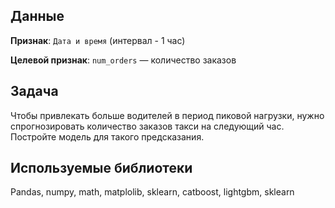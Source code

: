 ## Данные
**Признак**:
`Дата и время` (интервал - 1 час)

**Целевой признак**:
`num_orders` — количество заказов
## Задача 
Чтобы привлекать больше водителей в период пиковой нагрузки, нужно спрогнозировать количество заказов такси на следующий час. Постройте модель для такого предсказания.
## Используемые библиотеки
Pandas, numpy, math, matplolib, sklearn, catboost, lightgbm, sklearn
